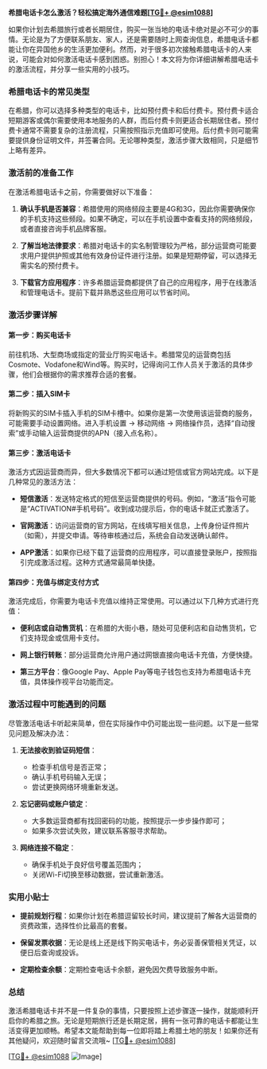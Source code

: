 **希腊电话卡怎么激活？轻松搞定海外通信难题[[TG💪+ @esim1088](https://t.me/s/esim1088)]**

如果你计划去希腊旅行或者长期居住，购买一张当地的电话卡绝对是必不可少的事情。无论是为了方便联系朋友、家人，还是需要随时上网查询信息，希腊电话卡都能让你在异国他乡的生活更加便利。然而，对于很多初次接触希腊电话卡的人来说，可能会对如何激活电话卡感到困惑。别担心！本文将为你详细讲解希腊电话卡的激活流程，并分享一些实用的小技巧。

### 希腊电话卡的常见类型

在希腊，你可以选择多种类型的电话卡，比如预付费卡和后付费卡。预付费卡适合短期游客或偶尔需要使用本地服务的人群，而后付费卡则更适合长期居住者。预付费卡通常不需要复杂的注册流程，只需按照指示充值即可使用。后付费卡则可能需要提供身份证明文件，并签署合同。无论哪种类型，激活步骤大致相同，只是细节上略有差异。

### 激活前的准备工作

在激活希腊电话卡之前，你需要做好以下准备：

1. **确认手机是否兼容**：希腊使用的网络频段主要是4G和3G，因此你需要确保你的手机支持这些频段。如果不确定，可以在手机设置中查看支持的网络频段，或者直接咨询手机品牌客服。
   
2. **了解当地法律要求**：希腊对电话卡的实名制管理较为严格，部分运营商可能要求用户提供护照或其他有效身份证件进行注册。如果是短期停留，可以选择无需实名的预付费卡。

3. **下载官方应用程序**：许多希腊运营商都提供了自己的应用程序，用于在线激活和管理电话卡。提前下载并熟悉这些应用可以节省时间。

### 激活步骤详解

#### 第一步：购买电话卡
前往机场、大型商场或指定的营业厅购买电话卡。希腊常见的运营商包括Cosmote、Vodafone和Wind等。购买时，记得询问工作人员关于激活的具体步骤，他们会根据你的需求推荐合适的套餐。

#### 第二步：插入SIM卡
将新购买的SIM卡插入手机的SIM卡槽中。如果你是第一次使用该运营商的服务，可能需要手动设置网络。进入手机设置 -> 移动网络 -> 网络操作员，选择“自动搜索”或手动输入运营商提供的APN（接入点名称）。

#### 第三步：激活电话卡
激活方式因运营商而异，但大多数情况下都可以通过短信或官方网站完成。以下是几种常见的激活方法：

- **短信激活**：发送特定格式的短信至运营商提供的号码。例如，“激活”指令可能是“ACTIVATION#手机号码”。收到成功提示后，你的电话卡就正式激活了。
  
- **官网激活**：访问运营商的官方网站，在线填写相关信息，上传身份证件照片（如需），并提交申请。等待审核通过后，系统会自动发送确认邮件。

- **APP激活**：如果你已经下载了运营商的应用程序，可以直接登录账户，按照指引完成激活过程。这种方式通常最简单快捷。

#### 第四步：充值与绑定支付方式
激活完成后，你需要为电话卡充值以维持正常使用。可以通过以下几种方式进行充值：

- **便利店或自动售货机**：在希腊的大街小巷，随处可见便利店和自动售货机，它们支持现金或信用卡支付。
  
- **网上银行转账**：部分运营商允许用户通过网银直接向电话卡充值，方便快捷。

- **第三方平台**：像Google Pay、Apple Pay等电子钱包也支持为希腊电话卡充值，具体操作视平台功能而定。

### 激活过程中可能遇到的问题

尽管激活电话卡听起来简单，但在实际操作中仍可能出现一些问题。以下是一些常见问题及解决办法：

1. **无法接收到验证码短信**：
   - 检查手机信号是否正常；
   - 确认手机号码输入无误；
   - 尝试更换网络环境重新发送。

2. **忘记密码或账户锁定**：
   - 大多数运营商都有找回密码的功能，按照提示一步步操作即可；
   - 如果多次尝试失败，建议联系客服寻求帮助。

3. **网络连接不稳定**：
   - 确保手机处于良好信号覆盖范围内；
   - 关闭Wi-Fi切换至移动数据，尝试重新激活。

### 实用小贴士

- **提前规划行程**：如果你计划在希腊逗留较长时间，建议提前了解各大运营商的资费政策，选择性价比最高的套餐。
  
- **保留发票收据**：无论是线上还是线下购买电话卡，务必妥善保管相关凭证，以便日后查询或投诉。

- **定期检查余额**：定期检查电话卡余额，避免因欠费导致服务中断。

### 总结

激活希腊电话卡并不是一件复杂的事情，只要按照上述步骤逐一操作，就能顺利开启你的希腊之旅。无论是短期旅行还是长期定居，拥有一张可靠的电话卡都能让生活变得更加顺畅。希望本文能帮助到每一位即将踏上希腊土地的朋友！如果你还有其他疑问，欢迎随时留言交流哦~ [[TG💪+ @esim1088](https://t.me/s/esim1088)]

[[TG💪+ @esim1088](https://t.me/s/esim1088) ![Image](https://i.postimg.cc/4NQfJmqS/Snipaste-2025-05-13-00-14-12.png)]